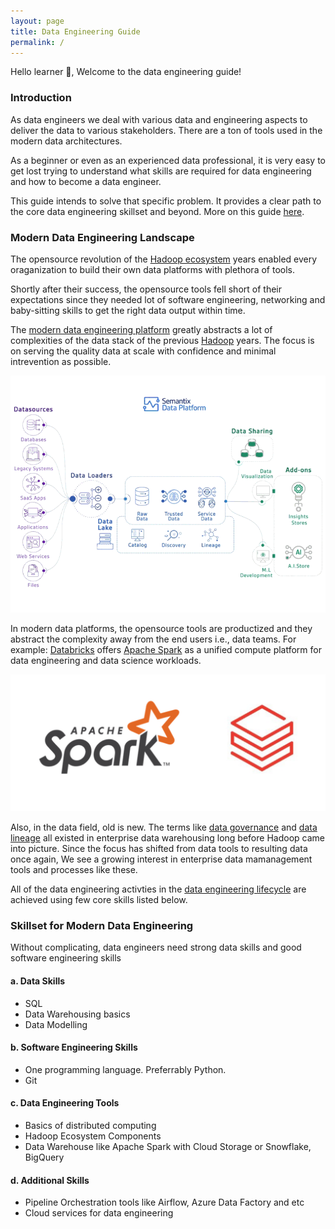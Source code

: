 ```yaml
---
layout: page
title: Data Engineering Guide
permalink: /
---
```


Hello learner 👋, Welcome to the data engineering guide!

### Introduction

As data engineers we deal with various data and engineering aspects to deliver the data to various stakeholders. There are a ton of tools used in the modern data architectures.

As a beginner or even as an experienced data professional, it is very easy to get lost trying to understand what skills are required for data engineering and how to become a data engineer.

This guide intends to solve that specific problem. It provides a clear path to the core data engineering skillset and beyond. More on this guide [here](https://www.learndataengineering.guide/faqs/).

### Modern Data Engineering Landscape

The opensource revolution of the [Hadoop ecosystem](https://www.geeksforgeeks.org/hadoop-ecosystem/) years enabled every oraganization to build their own data platforms with plethora of tools.

Shortly after their success, the opensource tools fell short of their expectations since they needed lot of software engineering, networking and baby-sitting skills to get the right data output within time.

The [modern data engineering platform](https://towardsdatascience.com/the-building-blocks-of-a-modern-data-platform-92e46061165) greatly abstracts a lot of complexities of the data stack of the previous [Hadoop](https://www.javatpoint.com/what-is-hadoop) years. The focus is on serving the quality data at scale with confidence and minimal intrevention as possible.

![ModernDataEngineering](../assets/img/index.md/ModernDataEngineeringPlatform.gif)

In modern data platforms, the opensource tools are productized and they abstract the complexity away from the end users i.e., data teams. For example: [Databricks](https://www.databricks.com/) offers [Apache Spark](https://spark.apache.org/) as a unified compute platform for data engineering and data science workloads.

![ApacheSparkDatabricks](../assets/img/index.md/spark-databricks.png)

Also, in the data field, old is new. The terms like [data governance](https://www.ibm.com/in-en/topics/data-governance) and [data lineage](https://www.ibm.com/in-en/topics/data-lineage#:~:text=Data%20lineage%20is%20the%20process,destination%20within%20the%20data%20pipeline.) all existed in enterprise data warehousing long before Hadoop came into picture. Since the focus has shifted from data tools to resulting data once again, We see a growing interest in enterprise data mamanagement tools and processes like these.

All of the data engineering activties in the [data engineering lifecycle](https://glossary.airbyte.com/term/data-engineering-lifecycle/) are achieved using few core skills listed below.

### Skillset for Modern Data Engineering

Without complicating, data engineers need strong data skills and good software engineering skills

#### a. Data Skills

- SQL
- Data Warehousing basics
- Data Modelling

#### b. Software Engineering Skills

- One programming language. Preferrably Python.
- Git

#### c. Data Engineering Tools

- Basics of distributed computing
- Hadoop Ecosystem Components
- Data Warehouse like Apache Spark with Cloud Storage or Snowflake, BigQuery

#### d. Additional Skills

- Pipeline Orchestration tools like Airflow, Azure Data Factory and etc
- Cloud services for data engineering
